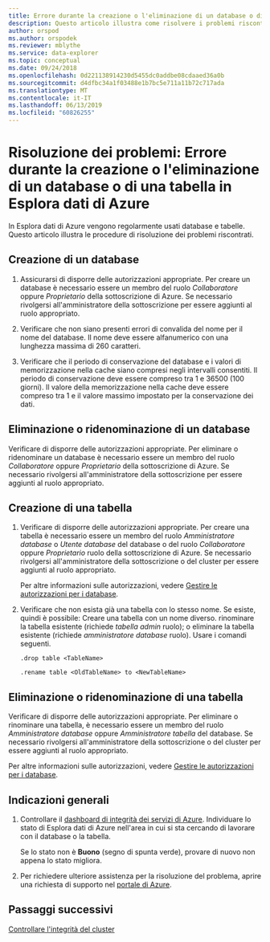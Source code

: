 ```yaml
---
title: Errore durante la creazione o l'eliminazione di un database o di una tabella in Esplora dati di Azure
description: Questo articolo illustra come risolvere i problemi riscontrati durante la creazione e l'eliminazione di database e tabelle in Esplora dati di Azure.
author: orspod
ms.author: orspodek
ms.reviewer: mblythe
ms.service: data-explorer
ms.topic: conceptual
ms.date: 09/24/2018
ms.openlocfilehash: 0d221138914230d5455dc0addbe08cdaaed36a0b
ms.sourcegitcommit: d4dfbc34a1f03488e1b7bc5e711a11b72c717ada
ms.translationtype: MT
ms.contentlocale: it-IT
ms.lasthandoff: 06/13/2019
ms.locfileid: "60826255"
---
```

# <a name="troubleshoot-failure-to-create-or-delete-a-database-or-table-in-azure-data-explorer"></a>Risoluzione dei problemi: Errore durante la creazione o l'eliminazione di un database o di una tabella in Esplora dati di Azure

In Esplora dati di Azure vengono regolarmente usati database e tabelle. Questo articolo illustra le procedure di risoluzione dei problemi riscontrati.

## <a name="creating-a-database"></a>Creazione di un database

1. Assicurarsi di disporre delle autorizzazioni appropriate. Per creare un database è necessario essere un membro del ruolo *Collaboratore* oppure *Proprietario* della sottoscrizione di Azure. Se necessario rivolgersi all'amministratore della sottoscrizione per essere aggiunti al ruolo appropriato.

1. Verificare che non siano presenti errori di convalida del nome per il nome del database. Il nome deve essere alfanumerico con una lunghezza massima di 260 caratteri.

1. Verificare che il periodo di conservazione del database e i valori di memorizzazione nella cache siano compresi negli intervalli consentiti. Il periodo di conservazione deve essere compreso tra 1 e 36500 (100 giorni). Il valore della memorizzazione nella cache deve essere compreso tra 1 e il valore massimo impostato per la conservazione dei dati.

## <a name="deleting-or-renaming-a-database"></a>Eliminazione o ridenominazione di un database

Verificare di disporre delle autorizzazioni appropriate. Per eliminare o ridenominare un database è necessario essere un membro del ruolo *Collaboratore* oppure *Proprietario* della sottoscrizione di Azure. Se necessario rivolgersi all'amministratore della sottoscrizione per essere aggiunti al ruolo appropriato.

## <a name="creating-a-table"></a>Creazione di una tabella

1. Verificare di disporre delle autorizzazioni appropriate. Per creare una tabella è necessario essere un membro del ruolo *Amministratore database* o *Utente database* del database o del ruolo *Collaboratore* oppure *Proprietario* ruolo della sottoscrizione di Azure. Se necessario rivolgersi all'amministratore della sottoscrizione o del cluster per essere aggiunti al ruolo appropriato.

    Per altre informazioni sulle autorizzazioni, vedere [Gestire le autorizzazioni per i database](manage-database-permissions.md).

1. Verificare che non esista già una tabella con lo stesso nome. Se esiste, quindi è possibile: Creare una tabella con un nome diverso. rinominare la tabella esistente (richiede *tabella admin* ruolo); o eliminare la tabella esistente (richiede *amministratore database* ruolo). Usare i comandi seguenti.

    ```Kusto
    .drop table <TableName>

   .rename table <OldTableName> to <NewTableName>
    ```

## <a name="deleting-or-renaming-a-table"></a>Eliminazione o ridenominazione di una tabella

Verificare di disporre delle autorizzazioni appropriate. Per eliminare o rinominare una tabella, è necessario essere un membro del ruolo *Amministratore database* oppure *Amministratore tabella* del database. Se necessario rivolgersi all'amministratore della sottoscrizione o del cluster per essere aggiunti al ruolo appropriato.

Per altre informazioni sulle autorizzazioni, vedere [Gestire le autorizzazioni per i database](manage-database-permissions.md).

## <a name="general-guidance"></a>Indicazioni generali

1. Controllare il [dashboard di integrità dei servizi di Azure](https://azure.microsoft.com/status/). Individuare lo stato di Esplora dati di Azure nell'area in cui si sta cercando di lavorare con il database o la tabella.

    Se lo stato non è **Buono** (segno di spunta verde), provare di nuovo non appena lo stato migliora.

1. Per richiedere ulteriore assistenza per la risoluzione del problema, aprire una richiesta di supporto nel [portale di Azure](https://portal.azure.com/#blade/Microsoft_Azure_Support/HelpAndSupportBlade/overview).

## <a name="next-steps"></a>Passaggi successivi

[Controllare l'integrità del cluster](check-cluster-health.md)